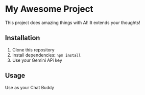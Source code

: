 # My Awesome Project
This project does amazing things with AI! It extends your thoughts!
## Installation
1. Clone this repository
2. Install dependencies: `npm install`
3. Use your Gemini APi key
## Usage
Use as your Chat Buddy